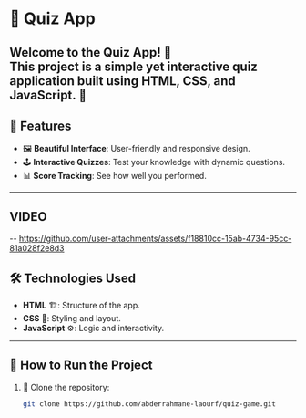 #                                                                                          🌟 Quiz App

Welcome to the **Quiz App**! 🎉  
This project is a simple yet interactive quiz application built using **HTML**, **CSS**, and **JavaScript**. 🚀  
---
## 📖 Features  
- 🖼️ **Beautiful Interface**: User-friendly and responsive design.  
- 🕹️ **Interactive Quizzes**: Test your knowledge with dynamic questions.  
- 📊 **Score Tracking**: See how well you performed.  
---
## VIDEO

--   https://github.com/user-attachments/assets/f18810cc-15ab-4734-95cc-81a028f2e8d3

## 🛠️ Technologies Used  
- **HTML** 🏗️: Structure of the app. 
- **CSS** 🎨: Styling and layout. 
- **JavaScript** ⚙️: Logic and interactivity. 
---
## 🚀 How to Run the Project 
1. 📂 Clone the repository:  
   ```bash  
   git clone https://github.com/abderrahmane-laourf/quiz-game.git
